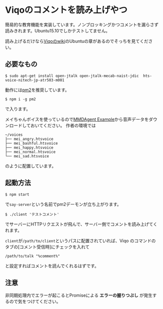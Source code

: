 # Viqoのコメントを読み上げやつ
簡易的な教育機能を実装しています。ノンブロッキングかつコメントを漏らさず読みきれます。Ubuntu15.10でしかテストしてません。

読み上げるだけなら[Viqoのwiki](https://github.com/diginatu/Viqo/wiki/%E8%AA%AD%E3%81%BF%E4%B8%8A%E3%81%92)のUbuntuの章があるのでそっちを見てください。

## 必要なもの

```
$ sudo apt-get install open-jtalk open-jtalk-mecab-naist-jdic  hts-voice-nitech-jp-atr503-m001
```

動作には[pm2](https://github.com/Unitech/pm2)を推奨しています。

```
$ npm i -g pm2
```

で入ります。

メイちゃんボイスを使っているので[MMDAgent Example](http://sourceforge.net/projects/mmdagent/files/MMDAgent_Example/)から音声データをダウンロードしておいてください。
作者の環境では

```
~/voices
├── mei_angry.htsvoice
├── mei_bashful.htsvoice
├── mei_happy.htsvoice
├── mei_normal.htsvoice
└── mei_sad.htsvoice
```

のように配置しています。

## 起動方法
```
$ npm start
```

で`say-server`という名前でpm2デーモンが立ち上がります。

```
$ ./client 'テストコメント'
```

でサーバーにHTTPリクエストが飛んで、サーバー側でコメントを読み上げてくれます。

`client`が`/path/to/client`というパスに配置されていれば、Viqo のコマンドのタブの[コメント受信時]にチェックを入れて

```
/path/to/talk "%comment%"
```

と設定すればコメントを読んでくれるはずです。

## 注意
非同期処理内でエラーが起こるとPromiseによる **エラーの握りつぶし** が発生するので気をつけてください。
